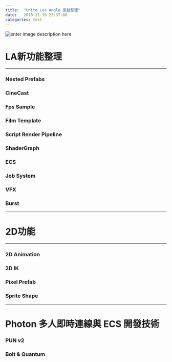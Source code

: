 ```yaml
---
title:  "Unite Los Angle 重點整理"
date:   2018-11-16 23:37:00
categories: text
---
```

![enter image description here](https://1.bp.blogspot.com/-7AkYXACH5uY/W-65r3YIliI/AAAAAAAAHzM/CTb_Hgnv2W440ev4k1kcnCIE4mnFv2N7wCLcBGAs/s1600/d16287-57-225521-4.jpg)
# **LA新功能整理**
-------------
### **Nested Prefabs**

### **CineCast**

### **Fps Sample**

### **Film Template**

### **Script Render Pipeline**

### **ShaderGraph**

### **ECS**

### **Job System**

### **VFX**

### **Burst**
----------
# **2D功能**
-------------
### **2D Animation**

### **2D lK**

### **Pixel Prefab**

### **Sprite Shape**
----------
# **Photon 多人即時連線與 ECS 開發技術**
### **PUN v2**

### **Bolt & Quantum**